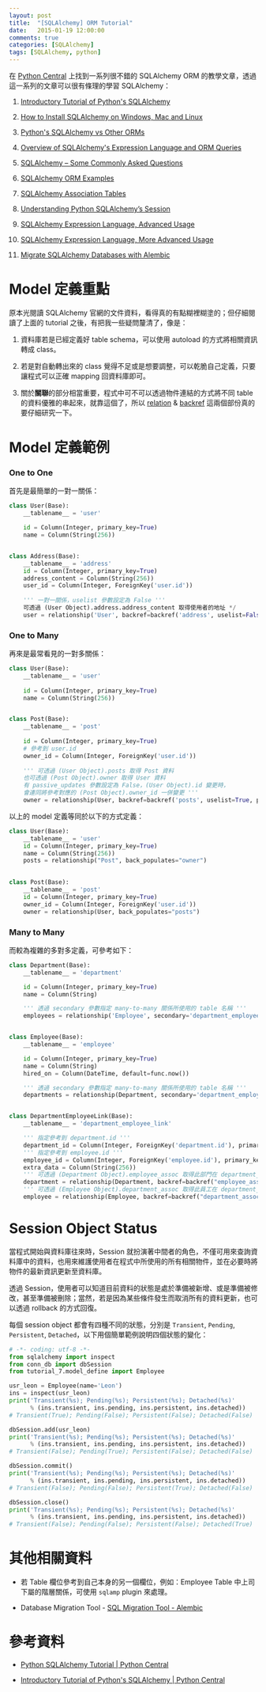 ```yaml
---
layout: post
title:  "[SQLAlchemy] ORM Tutorial"
date:   2015-01-19 12:00:00
comments: true
categories: [SQLAlchemy]
tags: [SQLAlchemy, python]
---
```


在 [Python Central](http://www.pythoncentral.io/) 上找到一系列很不錯的 SQLAlchemy ORM 的教學文章，透過這一系列的文章可以很有條理的學習 SQLAlchemy：

1. [Introductory Tutorial of Python's SQLAlchemy](http://www.pythoncentral.io/introductory-tutorial-python-sqlalchemy/)

2. [How to Install SQLAlchemy on Windows, Mac and Linux](http://www.pythoncentral.io/how-to-install-sqlalchemy/)

3. [Python's SQLAlchemy vs Other ORMs](http://www.pythoncentral.io/sqlalchemy-vs-orms/)

4. [Overview of SQLAlchemy's Expression Language and ORM Queries](http://www.pythoncentral.io/overview-sqlalchemys-expression-language-orm-queries/)

5. [SQLAlchemy – Some Commonly Asked Questions](http://www.pythoncentral.io/sqlalchemy-faqs/)

6. [SQLAlchemy ORM Examples](http://www.pythoncentral.io/sqlalchemy-orm-examples/)

7. [SQLAlchemy Association Tables](http://www.pythoncentral.io/sqlalchemy-association-tables/)

8. [Understanding Python SQLAlchemy’s Session](http://www.pythoncentral.io/understanding-python-sqlalchemy-session/)

9. [SQLAlchemy Expression Language, Advanced Usage](http://www.pythoncentral.io/sqlalchemy-expression-language-advanced/)

10. [SQLAlchemy Expression Language, More Advanced Usage](http://www.pythoncentral.io/sqlalchemy-expression-language-advanced-usage/)

11. [Migrate SQLAlchemy Databases with Alembic](http://www.pythoncentral.io/migrate-sqlalchemy-databases-alembic/)


Model 定義重點
==============

原本光閱讀 SQLAlchemy 官網的文件資料，看得真的有點糊裡糊塗的；但仔細閱讀了上面的 tutorial 之後，有把我一些疑問釐清了，像是：

1. 資料庫若是已經定義好 table schema，可以使用 autoload 的方式將相關資訊轉成 class。

2. 若是對自動轉出來的 class 覺得不足或是想要調整，可以乾脆自己定義，只要讓程式可以正確 mapping 回資料庫即可。

3. 關於**關聯**的部分相當重要，程式中可不可以透過物件連結的方式將不同 table 的資料優雅的串起來，就靠這個了，所以 [relation](http://docs.sqlalchemy.org/en/latest/orm/relationships.html) & [backref](http://docs.sqlalchemy.org/en/latest/orm/backref.html) 這兩個部份真的要仔細研究一下。


Model 定義範例
==============

### One to One

首先是最簡單的一對一關係：

``` python
class User(Base):
    __tablename__ = 'user'

    id = Column(Integer, primary_key=True)
    name = Column(String(256))


class Address(Base):
    __tablename__ = 'address'
    id = Column(Integer, primary_key=True)
    address_content = Column(String(256))
    user_id = Column(Integer, ForeignKey('user.id'))
    
    ''' 一對一關係，uselist 參數設定為 False '''
    可透過 (User Object).address.address_content 取得使用者的地址 */
    user = relationship('User', backref=backref('address', uselist=False))
```


### One to Many

再來是最常看見的一對多關係：

``` python
class User(Base):
    __tablename__ = 'user'
    
    id = Column(Integer, primary_key=True)
    name = Column(String(256))


class Post(Base):
    __tablename__ = 'post'
    
    id = Column(Integer, primary_key=True)
    # 參考到 user.id
    owner_id = Column(Integer, ForeignKey('user.id'))
    
    ''' 可透過 (User Object).posts 取得 Post 資料
   	也可透過 (Post Object).owner 取得 User 資料
    有 passive_updates 參數設定為 False，(User Object).id 變更時，
    會連同將參考對應的 (Post Object).owner_id 一併變更 '''
    owner = relationship(User, backref=backref('posts', uselist=True, passive_updates=False))
```

以上的 model 定義等同於以下的方式定義：

``` python
class User(Base):
    __tablename__ = 'user'
    id = Column(Integer, primary_key=True)
    name = Column(String(256))
    posts = relationship("Post", back_populates="owner")
 

class Post(Base):
    __tablename__ = 'post'
    id = Column(Integer, primary_key=True)
    owner_id = Column(Integer, ForeignKey('user.id'))
    owner = relationship(User, back_populates="posts")
```

### Many to Many

而較為複雜的多對多定義，可參考如下：

``` python
class Department(Base):
    __tablename__ = 'department'

    id = Column(Integer, primary_key=True)
    name = Column(String)

    ''' 透過 secondary 參數指定 many-to-many 關係所使用的 table 名稱 '''
    employees = relationship('Employee', secondary='department_employee_link')


class Employee(Base):
    __tablename__ = 'employee'

    id = Column(Integer, primary_key=True)
    name = Column(String)
    hired_on = Column(DateTime, default=func.now())

    ''' 透過 secondary 參數指定 many-to-many 關係所使用的 table 名稱 '''
    departments = relationship(Department, secondary='department_employee_link')


class DepartmentEmployeeLink(Base):
    __tablename__ = 'department_employee_link'

    ''' 指定參考到 department.id '''
    department_id = Column(Integer, ForeignKey('department.id'), primary_key=True)
    ''' 指定參考到 employee.id '''
    employee_id = Column(Integer, ForeignKey('employee.id'), primary_key=True)
    extra_data = Column(String(256))
    ''' 可透過 (Department Object).employee_assoc 取得此部門在 department_employee_link 中的所有資料 '''
    department = relationship(Department, backref=backref("employee_assoc"))
    ''' 可透過 (Employee Object).department_assoc 取得此員工在 department_employee_link 中的所有資料 '''
    employee = relationship(Employee, backref=backref("department_assoc"))
```


Session Object Status
=====================

當程式開始與資料庫往來時，Session 就扮演著中間者的角色，不僅可用來查詢資料庫中的資料，也用來維護使用者在程式中所使用的所有相關物件，並在必要時將物件的最新資訊更新至資料庫。

透過 Session，使用者可以知道目前資料的狀態是處於準備被新增、或是準備被修改，甚至準備被刪除；當然，若是因為某些條件發生而取消所有的資料更新，也可以透過 rollback 的方式回復。

每個 session object 都會有四種不同的狀態，分別是 `Transient`, `Pending`, `Persistent`, `Detached`，以下用個簡單範例說明四個狀態的變化：

``` python
# -*- coding: utf-8 -*-
from sqlalchemy import inspect
from conn_db import dbSession
from tutorial_7.model_define import Employee

usr_leon = Employee(name='Leon')
ins = inspect(usr_leon)
print('Transient(%s); Pending(%s); Persistent(%s); Detached(%s)'
      % (ins.transient, ins.pending, ins.persistent, ins.detached))
# Transient(True); Pending(False); Persistent(False); Detached(False)

dbSession.add(usr_leon)
print('Transient(%s); Pending(%s); Persistent(%s); Detached(%s)'
      % (ins.transient, ins.pending, ins.persistent, ins.detached))
# Transient(False); Pending(True); Persistent(False); Detached(False)

dbSession.commit()
print('Transient(%s); Pending(%s); Persistent(%s); Detached(%s)'
      % (ins.transient, ins.pending, ins.persistent, ins.detached))
# Transient(False); Pending(False); Persistent(True); Detached(False)

dbSession.close()
print('Transient(%s); Pending(%s); Persistent(%s); Detached(%s)'
      % (ins.transient, ins.pending, ins.persistent, ins.detached))
# Transient(False); Pending(False); Persistent(False); Detached(True)
```


其他相關資料
===========

- 若 Table 欄位參考到自己本身的另一個欄位，例如：Employee Table 中上司下屬的階層關係，可使用 `sqlamp` plugin 來處理。

- Database Migration Tool - [SQL Migration Tool - Alembic](https://alembic.readthedocs.org/en/latest/)


參考資料
=======

- [Python SQLAlchemy Tutorial | Python Central](http://www.pythoncentral.io/series/python-sqlalchemy-database-tutorial/)

- [Introductory Tutorial of Python's SQLAlchemy | Python Central](http://www.pythoncentral.io/introductory-tutorial-python-sqlalchemy/)


[1]:http://docs.sqlalchemy.org/en/latest/core/metadata.html#sqlalchemy.schema.MetaData
[2]:http://docs.sqlalchemy.org/en/latest/orm/extensions/declarative/api.html#sqlalchemy.ext.declarative.declarative_base
[3]:http://docs.sqlalchemy.org/en/latest/orm/session_basics.html
